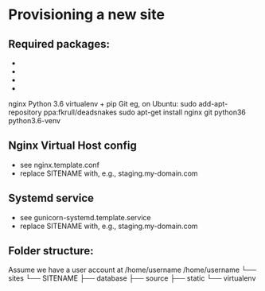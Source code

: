 Provisioning a new site
=======================
## Required packages:
*
*
*
*
nginx
Python 3.6
virtualenv + pip
Git
eg, on Ubuntu:
sudo add-apt-repository ppa:fkrull/deadsnakes
sudo apt-get install nginx git python36 python3.6-venv
## Nginx Virtual Host config
* see nginx.template.conf
* replace SITENAME with, e.g., staging.my-domain.com
## Systemd service
* see gunicorn-systemd.template.service
* replace SITENAME with, e.g., staging.my-domain.com
## Folder structure:
Assume we have a user account at /home/username
/home/username
└── sites
└── SITENAME
├── database
├── source
├── static
└── virtualenv